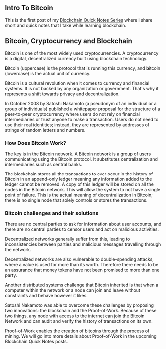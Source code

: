 ## Intro To Bitcoin

This is the first post of my [Blockchain Quick Notes Series](https://blog.ragheed.dev/series/blockchain-quick-notes) where I share short and quick notes that I take while learning blockchain.

## Bitcoin, Cryptocurrency and Blockchain

Bitcoin is one of the most widely used cryptocurrencies. A cryptocurrency is a digital, decentralized currency built using blockchain technology.

**B**itcoin (uppercase) is the protocol that is running this currency, and **b**itcoin (lowercase) is the actual unit of currency.

Bitcoin is a cultural revolution when it comes to currency and financial systems. It is not backed by any organization or government. That's why it represents a shift towards privacy and decentralization.

In October 2008 by Satoshi Nakamoto (a pseudonym of an individual or a group of individuals) published a whitepaper proposal for the structure of a peer-to-peer cryptocurrency where users do not rely on financial intermediaries or trust anyone to make a transaction. Users do not need to use their real identities; instead, they are represented by addresses of strings of random letters and numbers.


### How Does Bitcoin Work?

The key is in the Bitcoin network. A Bitcoin network is a group of users communicating using the Bitcoin protocol. It substitutes centralization and intermediaries such as central banks.

The blockchain stores all the transactions to ever occur in the history of Bitcoin in an append-only ledger meaning any information added to the ledger cannot be removed.
A copy of this ledger will be stored on all the nodes in the Bitcoin network. This will allow the system to not have a single point of failure. This is the actual meaning of decentralization in Bitcoin; there is no single node that solely controls or stores the transactions.

### Bitcoin challenges and their solutions

There are no central parties to ask for information about user accounts, and there are no central parties to censor users and act on malicious activities.

Decentralized networks generally suffer from this, leading to inconsistencies between parties and malicious messages travelling through the network. 

Decentralized networks are also vulnerable to double-spending attacks, where a value is used for more than its worth. Therefore there needs to be an assurance that money tokens have not been promised to more than one party.

Another distributed systems challenge that Bitcoin inherited is that when a computer within the network or a node can join and leave without constraints and behave however it likes.

Satoshi Nakamoto was able to overcome these challenges by proposing two innovations: the blockchain and the Proof-of-Work. Because of these two things, any node with access to the internet can join the Bitcoin Network and can audit and verify the history of transactions on its own.

Proof-of-Work enables the creation of bitcoins through the process of mining. We will go into more details about Proof-of-Work in the upcoming Blockchain Quick Notes posts.